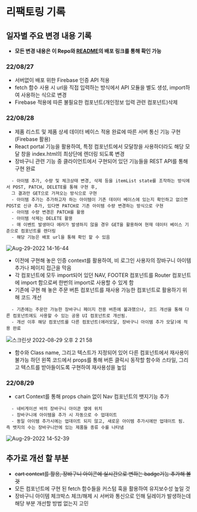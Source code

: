 # 리팩토링 기록

## 일자별 주요 변경 내용 기록

- **모든 변경 내용은 이 Repo와 [README](README.md)의 배포 링크를 통해 확인 가능**

### 22/08/27

- 서버없이 배포 위한 Firebase 인증 API 적용
- fetch 함수 사용 시 url을 직접 입력하는 방식에서 API 모듈을 별도 생성, import하여 사용하는 식으로 변경
- Firebase 적용에 따른 불필요한 컴포넌트(개인정보 입력 관련 컴포넌트)삭제

### 22/08/28

- 제품 리스트 및 제품 상세 데이터 베이스 적용 완료에 따른 서버 통신 기능 구현 (Firebase 활용)
- React portal 기능을 활용하여, 특정 컴포넌트에서 모달창을 사용하더라도 해당 모달 창을 index.html의 최상단에 렌더링 되도록 변경
- 장바구니 관련 기능 중 클라이언트에서 구현되어 있던 기능들을 REST API를 통해 구현 완료

```
  - 아이템 추가, 수량 및 체크상태 변경, 삭제 등을 itemList state를 조작하는 방식에서 POST, PATCH, DELETE를 통해 구현 후,
  그 결과만 GET으로 가져오는 방식으로 구현
  - 아이템 추가는 추가하고자 하는 아이템이 기존 데이터 베이스에 있는지 확인하고 없으면 POST로 신규 추가, 있다면 PATCH로 기존 아이템 수량 변경하는 방식으로 구현
  - 아이템 수량 변경은 PATCH를 활용
  - 아이템 삭제는 DELETE 활용
  - 매 이벤트 발생마다 에러가 발생하지 않을 경우 GET을 활용하여 현재 데이터 베이스 기준으로 컴포넌트를 렌더링
  - 해당 기능은 배포 url을 통해 확인 할 수 있음
```

![Aug-29-2022 14-16-44](https://user-images.githubusercontent.com/101119985/187128537-30131efc-a3d3-49d3-aa66-f36fef31e239.gif)

- 이전에 구현해 놓은 인증 context를 활용하여, 비 로그인 사용자의 장바구니 아이템 추가나 페이지 접근을 막음
- 각 컴포넌트에 모두 import되어 있던 NAV, FOOTER 컴포넌트를 Router 컴포넌트에 import 함으로써 한번의 import로 사용할 수 있게 함
- 기존에 구현 해 놓은 주문 버튼 컴포넌트를 재사용 가능한 컴포넌트로 활용하기 위해 코드 개선

```
  - 기존에는 주문만 가능한 장바구니 페이지 전용 버튼에 불과했으나, 코드 개선을 통해 다른 컴포넌트에도 사용할 수 있는 공용 UI 컴포넌트로 개선됨.
  - 개선 이후 해당 컴포넌트를 다른 컴포넌트(에러모달, 장바구니 아이템 추가 모달)에 적용 완료
```

![스크린샷 2022-08-29 오후 2 21 58](https://user-images.githubusercontent.com/101119985/187128726-9111aa74-eb99-4154-a4a7-f0f44baedfe9.png)

- 함수와 Class name, 그리고 텍스트가 지정되어 있어 다른 컴포넌트에서 재사용이 불가능 하던 왼쪽 코드에서 props를 통해 버튼 클릭시 동작할 함수와 스타일, 그리고 텍스트를 받아들이도록
  구현하여 재사용성을 높임

### 22/08/29

- cart Context를 통해 props chain 없이 Nav 컴포넌트의 뱃지기능 추가

```
  - 네비게이션 바의 장바구니 아이콘 옆에 위치
  - 장바구니에 아이템을 추가 시 자동으로 수 업데이트
  - 동일 아이템 추가시에는 업데이트 되지 않고, 새로운 아이템 추가시에만 업데이트 됨. 즉 뱃지의 수는 장바구니안에 있는 제품들 종류 수를 나타냄
```

![Aug-29-2022 14-52-39](https://user-images.githubusercontent.com/101119985/187132627-19472c1c-2876-4070-aa9e-35442a04269c.gif)

## 추가로 개선 할 부분

- ~~cart context를 활용, 장바구니 아이콘에 실시간으로 변하는 badge기능 추가해 볼 것~~
- 모든 컴포넌트에 구현 된 fetch 함수들을 커스텀 훅을 활용하여 유지보수성 높일 것
- 장바구니 아이템 체크박스 체크/해제 시 서버와 통신으로 인해 딜레이가 발생하는데 해당 부분 개선할 방법 없는지 고민
